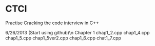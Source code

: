 CTCI
===================================
Practise Cracking the code interview in C++

6/26/2013 (Start using github)\n
Chapter 1
chap1_2.cpp
chap1_4.cpp
chap1_5.cpp
chap1_5ver2.cpp
chap1_6.cpp
chat1_7.cpp

